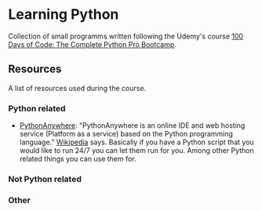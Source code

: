 # Learning Python

Collection of small programms written following the Udemy's course [100 Days of Code: The Complete Python Pro Bootcamp](https://www.udemy.com/course/100-days-of-code/).

## Resources

A list of resources used during the course.

### Python related

- [PythonAnywhere](https://www.pythonanywhere.com/): "PythonAnywhere is an online IDE and web hosting service (Platform as a service) based on the Python programming language." [Wikipedia](https://en.wikipedia.org/wiki/PythonAnywhere) says. Basically if you have a Python script that you would like to run 24/7 you can let them run for you. Among other Python related things you can use them for.

### Not Python related

### Other

